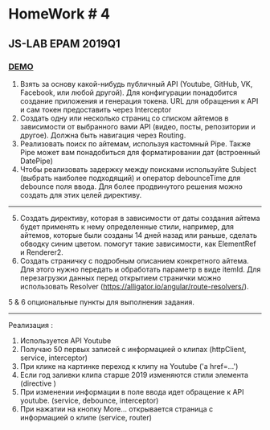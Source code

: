 # HomeWork # 4

## JS-LAB EPAM 2019Q1

### [DEMO](https://zmichgen.github.io/ahw4/)

1. Взять за основу какой-нибудь публичный API (Youtube, GitHub, VK, Facebook, или любой другой). Для конфигурации понадобится создание приложения и генерация токена. URL для обращения к API и сам токен предоставить через Interceptor
2. Создать одну или несколько страниц со списком айтемов в зависимости от выбранного вами API (видео, посты, репозитории и другое). Должна быть навигация через Routing.
3. Реализовать поиск по айтемам, используя кастомный Pipe. Также Pipe может вам понадобиться для форматировании дат (встроенный DatePipe)
4. Чтобы реализовать задержку между поисками используйте Subject (выбрать наиболее подходящий) и оператор debounceTime для debounce поля ввода. Для более продвинутого решения можно создать для этих целей директиву.

---

5. Создать директиву, которая в зависимости от даты создания айтема будет применять к нему определенные стили, например, для айтемов, которые были созданы 14 дней назад или раньше, сделать обводку синим цветом. помогут такие зависимости, как ElementRef и Renderer2.
6. Создать страничку с подробным описанием конкретного айтема. Для этого нужно передать и обработать параметр в виде itemId. Для перезагрузки данных перед открытием странички можно использовать Resolver (https://alligator.io/angular/route-resolvers/).

5 & 6 опциональные пункты для выполнения задания.

---

Реализация :

1. Используется API Youtube
2. Получаю 50 первых записей с информацией о клипах (httpClient, service, interceptor)
3. При клике на картинке переход к клипу на Youtube ('a href=...')
4. Если год заливки клипа старше 2019 изменяются стили элемента (directive )
5. При изменении информации в поле ввода идет обращение к API youtube. (service, debounce, interceptor)
6. При нажатии на кнопку More... открывается страница с информацией о клипе (service, router)
